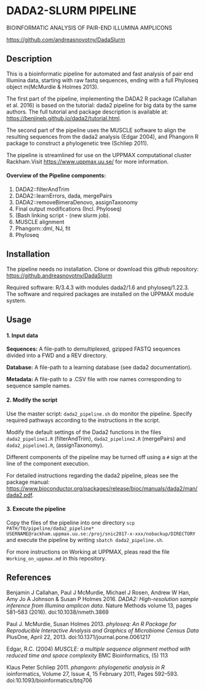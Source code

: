 # DADA2-SLURM PIPELINE

BIOINFORMATIC ANALYSIS OF PAIR-END ILLUMINA AMPLICONS

https://github.com/andreasnovotny/DadaSlurm


## Description
This is a bioinformatic pipeline for automated and fast analysis of pair end Illumina data, starting with raw fastq sequences, ending with a full Phyloseq object m(McMurdie & Holmes 2013).

The first part of the pipeline, implementing the DADA2 R package (Callahan et al. 2016) is based on the tutorial: dada2 pipeline for big data by the same authors. The full tutorial and package description is available at: https://benjjneb.github.io/dada2/tutorial.html.

The second part of the pipeline uses the MUSCLE software to align the resulting sequences from the dada2 analysis (Edgar 2004), and Phangorn R package to construct a phylogenetic tree (Schliep 2011).


The pipeline is streamlined for use on the UPPMAX computational cluster Rackham.Visit https://www.uppmax.uu.se/ for more information.

#### Overview of the Pipeline components:

1. DADA2::filterAndTrim
2. DADA2::learnErrors, dada, mergePairs
3. DADA2::removeBimeraDenovo, assignTaxonomy
4. Final output modifications (Incl. Phyloseq)
5. (Bash linking script - (new slurm job).
6. MUSCLE alignment
7. Phangorn::dml, NJ, fit
8. Phyloseq




## Installation
The pipeline needs no installation. Clone or download this github repository: https://github.andreasnovotny/DadaSlurm

Required software: R/3.4.3 with modules dada2/1.6 and phyloseq/1.22.3. The software and required packages are installed on the UPPMAX module system.



## Usage

#### 1. Input data
**Sequences:**
A file-path to demultiplexed, gzipped FASTQ sequences divided into a FWD and a REV directory.

**Database:**
A file-path to a learning database (see dada2 documentation).

**Metadata:**
A file-path to a .CSV file with row names corresponding to sequence sample names.

####  2. Modify the script
Use the master script: `dada2_pipeline.sh` do monitor the pipeline. Specify required pathways according to the instructions in the script.

Modify the default settings of the Dada2 functions in the files `dada2_pipeline1.R` (filterAndTrim), `dada2_pipeline2.R` (mergePairs) and `dada2_pipeline1.R`, (assignTaxonomy).

Different components of the pipeline may be turned off using a `#` sign at the line of the component execution.

For detailed instructions regarding the dada2 pipeline, pleas see the package manual: https://www.bioconductor.org/packages/release/bioc/manuals/dada2/man/dada2.pdf.

#### 3. Execute the pipeline
Copy the files of the pipeline into one directory
`scp PATH/TO/pipeline/dada2_pipeline* USERNAME@rackham.uppmax.uu.se:/proj/snic2017-x-xxx/nobackup/DIRECTORY` and execute the pipeline by writing `sbatch dada2_pipeline.sh`.

For more instructions on Working at UPPMAX, pleas read the file `Working_on_uppmax.md` in this repository.

## References

Benjamin J Callahan, Paul J McMurdie, Michael J Rosen, Andrew W Han, Amy Jo A Johnson & Susan P Holmes 2016. *DADA2: High-resolution sample inference from Illumina amplicon data*. Nature Methods volume 13, pages 581–583 (2016). doi:10.1038/nmeth.3869

Paul J. McMurdie, Susan Holmes 2013. *phyloseq: An R Package for Reproducible Interactive Analysis and Graphics of Microbiome Census Data* PlusOne, April 22, 2013. doi:10.1371/journal.pone.0061217

Edgar, R.C. (2004) *MUSCLE: a multiple sequence alignment method with reduced time and space complexity* BMC Bioinformatics, (5) 113


Klaus Peter Schliep 2011. *phangorn: phylogenetic analysis in R* ioinformatics, Volume 27, Issue 4, 15 February 2011, Pages 592–593. doi:10.1093/bioinformatics/btq706

